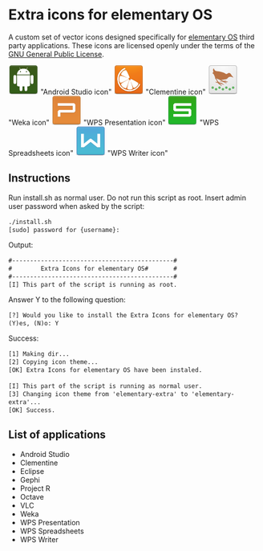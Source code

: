# Extra icons for elementary OS
A custom set of vector icons designed specifically for [elementary OS](http://elementary.io) third party applications. These icons are licensed openly under the terms of the [GNU General Public License](LICENSE).

![Android Studio icon](aux_images/android-studio.png?raw=true) "Android Studio icon"
![Clementine icon](aux_images/clementine.png?raw=true) "Clementine icon"
![Weka icon](aux_images/weka.png?raw=true) "Weka icon"
![WPS Presentation icon](aux_images/wps-office-wppmain.png?raw=true) "WPS Presentation icon"
![WPS Spreadsheets icon](aux_images/wps-office-etmain.png?raw=true) "WPS Spreadsheets icon"
![WPS Writer icon](aux_images/wps-office-wpsmain.png?raw=true) "WPS Writer icon"

## Instructions
Run install.sh as normal user. Do not run this script as root. Insert admin user password when asked by the script:

    ./install.sh
    [sudo] password for {username}:
    
Output:

    #---------------------------------------------#
    #        Extra Icons for elementary OS#       #
    #---------------------------------------------#
    [I] This part of the script is running as root.

Answer Y to the following question:

    [?] Would you like to install the Extra Icons for elementary OS? (Y)es, (N)o: Y
    
Success:

    [1] Making dir...
	[2] Copying icon theme...
	[OK] Extra Icons for elementary OS have been instaled.

	[I] This part of the script is running as normal user.
	[3] Changing icon theme from 'elementary-extra' to 'elementary-extra'...
	[OK] Success.

## List of applications
* Android Studio
* Clementine
* Eclipse
* Gephi
* Project R
* Octave
* VLC
* Weka
* WPS Presentation
* WPS Spreadsheets
* WPS Writer